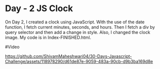 # Day - 2 JS Clock 

On Day 2, I created a clock using JavaScript. With the use of the date function, I fetch current minutes, seconds, and hours. Then I fetch a div by query selector and then add a change in style. Also, I changed the clock image. My code is in Index-FINISHED.html.

#Video 


https://github.com/ShivamMaheshwari04/30-Days-Javascript-Challenge/assets/118978290/d61de87e-9059-483a-90cb-d9b3ba169d8e

